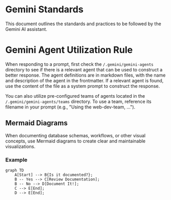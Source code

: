 # Gemini Standards

This document outlines the standards and practices to be followed by the Gemini AI assistant.

# Gemini Agent Utilization Rule

When responding to a prompt, first check the `/.gemini/gemini-agents` directory to see if there is a relevant agent that can be used to construct a better response. The agent definitions are in markdown files, with the name and description of the agent in the frontmatter. If a relevant agent is found, use the content of the file as a system prompt to construct the response.

You can also utilize pre-configured teams of agents located in the `/.gemini/gemini-agents/teams` directory. To use a team, reference its filename in your prompt (e.g., "Using the web-dev-team, ...").

## Mermaid Diagrams

When documenting database schemas, workflows, or other visual concepts, use Mermaid diagrams to create clear and maintainable visualizations.

### Example

```mermaid
graph TD
    A[Start] --> B{Is it documented?};
    B -- Yes --> C[Review Documentation];
    B -- No --> D[Document It!];
    C --> E[End];
    D --> E[End];
```
